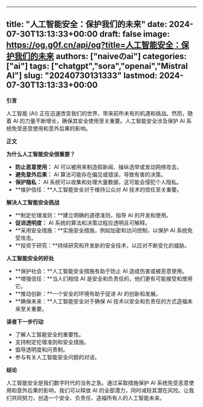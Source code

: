 
---
title: "人工智能安全：保护我们的未来"
date: 2024-07-30T13:13:33+00:00
draft: false
image: https://og.g0f.cn/api/og?title=人工智能安全：保护我们的未来
authors: ["naiveのai"]
categories: ["ai"]
tags: ["chatgpt","sora","openai","Mistral AI"]
slug: "20240730131333"
lastmod: 2024-07-30T13:13:33+00:00
---
**引言**

人工智能 (AI) 正在迅速改变我们的世界，带来前所未有的机遇和挑战。然而，随着 AI 的力量不断增长，确保其安全使用至关重要。人工智能安全涉及保护 AI 系统免受恶意使用和意外后果的影响。

**正文**

**为什么人工智能安全很重要？**

* **防止恶意使用：** AI 可以被用来制造假新闻、操纵选举或发动网络攻击。
* **避免意外后果：** AI 算法可能存在偏见或错误，导致有害的决策。
* **保护隐私：** AI 系统可以收集和处理大量数据，这可能会侵犯个人隐私。
* **维护信任：**人工智能安全对于维持公众对 AI 技术的信任至关重要。

**解决人工智能安全挑战**

* **制定伦理准则：**建立明确的道德准则，指导 AI 的开发和使用。
* **促进透明度：** AI 系统的算法和决策过程应透明且可解释。
* **采用安全措施：**实施安全措施，例如加密和访问控制，以保护 AI 系统免受攻击。
* **投资于研究：**持续研究和开发新的安全技术，以应对不断变化的威胁。

**人工智能安全的好处**

* **保护社会：**人工智能安全措施有助于防止 AI 造成伤害或被恶意使用。
* **增强信任：**当人们相信 AI 是安全和负责任的，他们更有可能接受和使用它。
* **推动创新：**一个安全的环境有助于促进 AI 的创新和发展。
* **确保未来：**人工智能安全对于确保 AI 技术以安全和负责任的方式造福未来至关重要。

**读者下一步行动**

* 了解人工智能安全的重要性。
* 支持制定伦理准则和安全措施。
* 倡导透明度和问责制。
* 参与有关人工智能安全问题的对话。

**结论**

人工智能安全是我们数字时代的当务之急。通过采取措施保护 AI 系统免受恶意使用和意外后果的影响，我们可以释放 AI 的全部潜力，同时减轻其潜在风险。让我们共同努力，创造一个安全、负责任、造福所有人的人工智能未来。